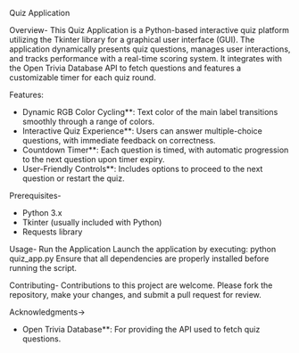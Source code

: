 Quiz Application

Overview-
This Quiz Application is a Python-based interactive quiz platform utilizing the Tkinter library for a graphical user interface (GUI). The application dynamically presents quiz questions, manages user interactions, and tracks performance with a real-time scoring system. It integrates with the Open Trivia Database API to fetch questions and features a customizable timer for each quiz round.

Features:
- Dynamic RGB Color Cycling**: Text color of the main label transitions smoothly through a range of colors.
- Interactive Quiz Experience**: Users can answer multiple-choice questions, with immediate feedback on correctness.
- Countdown Timer**: Each question is timed, with automatic progression to the next question upon timer expiry.
- User-Friendly Controls**: Includes options to proceed to the next question or restart the quiz.

Prerequisites-
- Python 3.x
- Tkinter (usually included with Python)
- Requests library

Usage-
Run the Application
Launch the application by executing: python quiz_app.py
Ensure that all dependencies are properly installed before running the script.

Contributing-
Contributions to this project are welcome. Please fork the repository, make your changes, and submit a pull request for review.

Acknowledgments->
- Open Trivia Database**: For providing the API used to fetch quiz questions.
